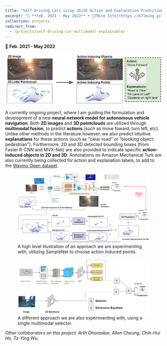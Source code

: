 ```yaml
---
title: "Self-Driving Cars using 2D/3D Action and Explanation Prediction"
excerpt: "📅 **Feb. 2021 - May 2022** • 🔎[More Info](https://b7leung.github.io/projects/self-driving-car-multimodal-explainable/)<br/> A neural network model currently in development for self-driving cars. Utilizes multimodal fusion with 2D images and 3D pointclouds to predict navigation actions. Additionally, 2D and 3D explanations are jointly predicted to provide intuitive explanations for model decisions. <br/><img src='/images/av_main_picture.png'>"
collection: projects
redirect_from: 
  - /projects/self-driving-car-multimodal-explainable/
---
```


📅 **Feb. 2021 - May 2022**

<img src='/images/av_main_picture.png'>

A currently ongoing project, where I am guiding the formulation and development of a new **neural network model for autonomous vehicle navigation**. Both **2D images** and **3D pointclouds** are utilized through **multimodal fusion**, to predict **actions** (such as move foward, turn left, etc). Unlike other methods in the literature however, we also predict intuitive **explanations** for these actions (such as "clear road" or "blocking object: pedestrian"). Furthermore, 2D and 3D detected bounding boxes (from Faster R-CNN and MVX-Net) are also provided to indicate specific **action-induced objects in 2D and 3D**. Annotations on Amazon Mechanical Turk are also currently being collected for action and explanation labels, to add to the [Waymo Open dataset](https://waymo.com/open/).

<figure>
  <img src="/images/AV/av1.png">
  <figcaption>A high level illustration of an approach we are experimenting with, utilizing SampleNet to choose action induced points.</figcaption>
</figure>

<figure>
  <img src="/images/AV/av2.png">
  <figcaption>A different approach we are also experimenting with, using a single multimodal selector.</figcaption>
</figure>

_Other collaborators on this project: Arth Dharaskar, Allen Cheung, Chih-Hui Ho, Tz-Ying Wu._